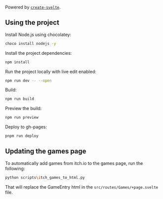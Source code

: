 Powered by [`create-svelte`](https://github.com/sveltejs/kit/tree/master/packages/create-svelte).

## Using the project

Install Node.js using chocolatey:

```bash
choco install nodejs -y
```

Install the project dependencies:

```bash
npm install
```

Run the project locally with live edit enabled:

```bash
npm run dev -- --open
```

Build:

```bash
npm run build
```

Preview the build:

```bash
npm run preview
```

Deploy to gh-pages:

```bash
pnpm run deploy
```

## Updating the games page

To automatically add games from itch.io to the games page, run the following:

```bash
python scripts\itch_games_to_html.py
```

That will replace the GameEntry html in the `src/routes/Games/+page.svelte` file.